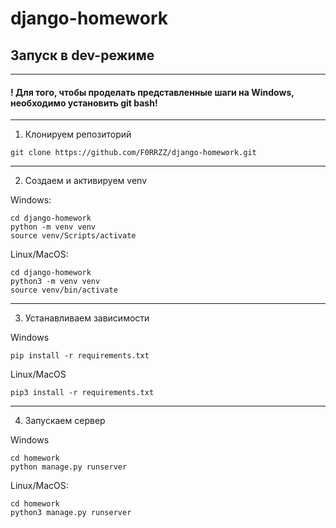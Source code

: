 # django-homework
## Запуск в dev-режиме

---

#### ! Для того, чтобы проделать представленные шаги на Windows, необходимо установить git bash!

---

1. Клонируем репозиторий

```
git clone https://github.com/F0RRZZ/django-homework.git
```

---

2. Создаем и активируем venv

Windows:
```
cd django-homework
python -m venv venv
source venv/Scripts/activate
```


Linux/MacOS:

```
cd django-homework
python3 -m venv venv
source venv/bin/activate
```

---

3. Устанавливаем зависимости

Windows

```
pip install -r requirements.txt
```

Linux/MacOS

```
pip3 install -r requirements.txt
```

---

4. Запускаем сервер

Windows
```
cd homework
python manage.py runserver
```
Linux/MacOS:
```
cd homework
python3 manage.py runserver
```
